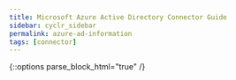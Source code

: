 ```yaml
---
title: Microsoft Azure Active Directory Connector Guide
sidebar: cyclr_sidebar
permalink: azure-ad-information
tags: [connector]
---
```

{::options parse_block_html="true" /}
